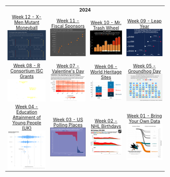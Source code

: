 <table>
<thread>
  <th colspan="4">2024</th>
<tr>
    <td align="center">
      <a href=https://github.com/hdailey/TidyTuesday/tree/main/2024/2024-03-19_XMen">
        Week 12 - X-Men Mutant Moneyball
      </a>
      <img src="https://github.com/hdailey/TidyTuesday/blob/main/2024/2024-03-19_XMen/2024-03-20_TT.png">
    </td>
  
   <td align="center">
      <a href=https://github.com/hdailey/TidyTuesday/tree/main/2024/2024-03-12_FiscalSponsors">
        Week 11 - Fiscal Sponsors
      </a>
      <img src="https://github.com/hdailey/TidyTuesday/blob/main/2024/2024-03-12_FiscalSponsors/2024-03-19_TT.png">
    </td>
  
   <td align="center">
      <a href=https://github.com/hdailey/TidyTuesday/tree/main/2024/2024-03-05_MrTrash">
        Week 10 - Mr. Trash Wheel
      </a>
      <img src="https://github.com/hdailey/TidyTuesday/blob/main/2024/2024-03-05_MrTrash/2024-03-07_TT.png">
    </td>
  
  <td align="center">
    <a href="https://github.com/hdailey/TidyTuesday/tree/main/2024/2024-02-27_LeapYear">
      Week 09 - Leap Year
    </a>
    <img src="https://github.com/hdailey/TidyTuesday/blob/main/2024/2024-02-27_LeapYear/2024-02-29_TT.png">
  </td>
</tr>
  
<tr>
  <td align="center">
    <a href="https://github.com/hdailey/TidyTuesday/tree/main/2024/2024-02-20_RGrants">
      Week 08 - R Consortium ISC Grants
    </a>
    <img src="https://github.com/hdailey/TidyTuesday/blob/main/2024/2024-02-20_RGrants/2024-02-20_TT.png">
  </td>
  
  <td align="center">
    <a href="https://github.com/hdailey/TidyTuesday/tree/main/2024/2024-02-13_ValentinesDay">
    Week 07 - Valentine's Day
    </a>
  <img src="https://github.com/hdailey/TidyTuesday/blob/main/2024/2024-02-13_ValentinesDay/2024-02-20_TT.png">
  </td>
  
  <td align="center">
    <a href="https://github.com/hdailey/TidyTuesday/tree/main/2024/2024-02-06_UNESCO">
    Week 06 - World Heritage Sites
    </a>
  <img src="https://github.com/hdailey/TidyTuesday/blob/main/2024/2024-02-06_UNESCO/2024-02-06_TT.png">
  </td>
  
 <td align="center">
  <a href="https://github.com/hdaiey/TidyTuesday/tree/main/2024/2024-01-31_GroundhogDay">
  Week 05 - Groundhog Day
  </a>
<img src="https://github.com/hdailey/TidyTuesday/blob/main/2024/2024-01-31_GroundhogDay/2024-02-06_TT.png">
</td> 
</tr>
    
<tr> 
<td align="center">
  <a href="https://github.com/hdaiey/TidyTuesday/tree/main/2024/2024-01-23_UKEducation">
  Week 04 - Education Attainment of Young People (UK)
  </a>
<img src="https://github.com/hdailey/TidyTuesday/blob/main/2024/2024-01-23_UKEducation/2024-01-23_TT.png">
</td>

<td align="center">
  <a href="https://github.com/hdailey/TidyTuesday/tree/main/2024/2024-01-16_USPollingPlaces">
  Week 03 - US Polling Places
  </a>
<img src="https://github.com/hdailey/TidyTuesday/blob/main/2024/2024-01-16_USPollingPlaces/2024-01-16_TT.png">
</td>

<td align="center">
  <a href="https://github.com/hdailey/TidyTuesday/tree/main/2024/2024-01-09_NHLBirthdays">
  Week 02 - NHL Birthdays
  </a>
<img src="https://github.com/hdailey/TidyTuesday/blob/main/2024/2024-01-09_NHLBirthdays/2024-01-09_TT.png">
</td>

<td align="center">
   <a href="https://github.com/hdailey/TidyTuesday/tree/main/2024/2024-01-02_BringYourOwn">
  Week 01 - Bring Your Own Data
  </a>
<img src="https://github.com/hdailey/TidyTuesday/blob/main/2024/2024-01-02_BringYourOwn/2024-01-03_TT.png"> 
  </td>
</tr>

</thread>
</table>

